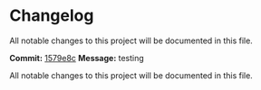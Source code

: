 # Changelog

All notable changes to this project will be documented in this file.

**Commit:** [1579e8c](https://github.com/doron2402/changelog-test/commit/1579e8c8aa80e59cdfe5d1bf3803d92225f98049)
**Message:** testing



All notable changes to this project will be documented in this file.

